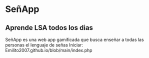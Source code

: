 # SeñApp
## Aprende LSA todos los dias
SeñApp es una web app gamificada que busca enseñar a todas las personas el lenguaje de señas
Iniciar: Emilito2007.github.io/blob/main/index.php
